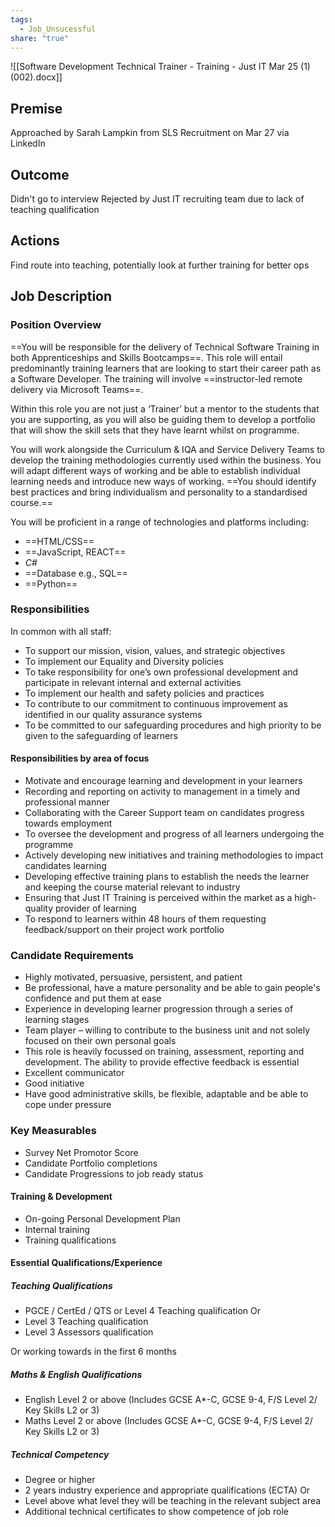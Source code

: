 ```yaml
---
tags:
  - Job_Unsucessful
share: "true"
---
```

![[Software Development Technical Trainer - Training - Just IT Mar 25 (1) (002).docx]]

## Premise
Approached by Sarah Lampkin from SLS Recruitment on Mar 27 via LinkedIn
## Outcome
Didn't go to interview
Rejected by Just IT recruiting team due to lack of teaching qualification

## Actions
Find route into teaching, potentially look at further training for better ops

## Job Description
### Position Overview

==You will be responsible for the delivery of Technical Software Training in both Apprenticeships and Skills Bootcamps==. This role will entail predominantly training learners that are looking to start their career path as a Software Developer. The training will involve ==instructor-led remote delivery via Microsoft Teams==.

Within this role you are not just a ‘Trainer’ but a mentor to the students that you are supporting, as you will also be guiding them to develop a portfolio that will show the skill sets that they have learnt whilst on programme.

You will work alongside the Curriculum & IQA and Service Delivery Teams to develop the training methodologies currently used within the business. You will adapt different ways of working and be able to establish individual learning needs and introduce new ways of working. ==You should identify best practices and bring individualism and personality to a standardised course.==

You will be proficient in a range of technologies and platforms including:

- ==HTML/CSS==
- ==JavaScript, REACT==
- *C#*
- ==Database e.g., SQL==
- ==Python==   

### Responsibilities

In common with all staff:

- To support our mission, vision, values, and strategic objectives
- To implement our Equality and Diversity policies
- To take responsibility for one’s own professional development and participate in relevant internal and external activities
- To implement our health and safety policies and practices
- To contribute to our commitment to continuous improvement as identified in our quality assurance systems
- To be committed to our safeguarding procedures and high priority to be given to the safeguarding of learners 

#### Responsibilities by area of focus 

- Motivate and encourage learning and development in your learners
- Recording and reporting on activity to management in a timely and professional manner
- Collaborating with the Career Support team on candidates progress towards employment
- To oversee the development and progress of all learners undergoing the programme
- Actively developing new initiatives and training methodologies to impact candidates learning
- Developing effective training plans to establish the needs the learner and keeping the course material relevant to industry
- Ensuring that Just IT Training is perceived within the market as a high-quality provider of learning
- To respond to learners within 48 hours of them requesting feedback/support on their project work portfolio

### Candidate Requirements

- Highly motivated, persuasive, persistent, and patient
- Be professional, have a mature personality and be able to gain people's confidence and put them at ease
- Experience in developing learner progression through a series of learning stages
- Team player – willing to contribute to the business unit and not solely focused on their own personal goals
- This role is heavily focussed on training, assessment, reporting and development. The ability to provide effective feedback is essential
- Excellent communicator
- Good initiative
- Have good administrative skills, be flexible, adaptable and be able to cope under pressure

### Key Measurables
- Survey Net Promotor Score
- Candidate Portfolio completions
- Candidate Progressions to job ready status

#### Training & Development

- On-going Personal Development Plan
- Internal training
- Training qualifications
#### Essential Qualifications/Experience
##### Teaching Qualifications

- PGCE / CertEd / QTS or Level 4 Teaching qualification
	Or
- Level 3 Teaching qualification
- Level 3 Assessors qualification

Or working towards in the first 6 months
##### Maths & English Qualifications

- English Level 2 or above (Includes GCSE A*-C, GCSE 9-4, F/S Level 2/ Key Skills L2 or 3)
- Maths Level 2 or above (Includes GCSE A*-C, GCSE 9-4, F/S Level 2/ Key Skills L2 or 3)
##### Technical Competency

- Degree or higher
- 2 years industry experience and appropriate qualifications (ECTA)
	Or
- Level above what level they will be teaching in the relevant subject area
- Additional technical certificates to show competence of job role